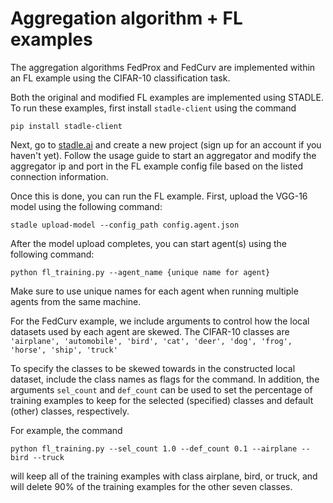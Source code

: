 # Aggregation algorithm + FL examples

The aggregation algorithms FedProx and FedCurv are implemented within an FL example using the CIFAR-10 classification task.


Both the original and modified FL examples are implemented using STADLE.
To run these examples, first install `stadle-client` using the command
```
pip install stadle-client
```
Next, go to [stadle.ai](stadle.ai) and create a new project (sign up for an account if you haven't yet).  Follow the usage guide to start an aggregator
and modify the aggregator ip and port in the FL example config file based on the listed connection information.

Once this is done, you can run the FL example.  First, upload the VGG-16 model using the following command:
```
stadle upload-model --config_path config.agent.json
```

After the model upload completes, you can start agent(s) using the following command:
```
python fl_training.py --agent_name {unique name for agent}
```

Make sure to use unique names for each agent when running multiple agents from the same machine.


For the FedCurv example, we include arguments to control how the local datasets used by each agent are skewed.
The CIFAR-10 classes are `'airplane', 'automobile', 'bird', 'cat', 'deer', 'dog', 'frog', 'horse', 'ship', 'truck'`

To specify the classes to be skewed towards in the constructed local dataset, include the class names as flags for the command.
In addition, the arguments `sel_count` and `def_count` can be used to set the percentage of training examples to keep for the selected (specified)
classes and default (other) classes, respectively.

For example, the command
```
python fl_training.py --sel_count 1.0 --def_count 0.1 --airplane --bird --truck
```
will keep all of the training examples with class airplane, bird, or truck, and will delete 90% of the training examples for the other seven classes.